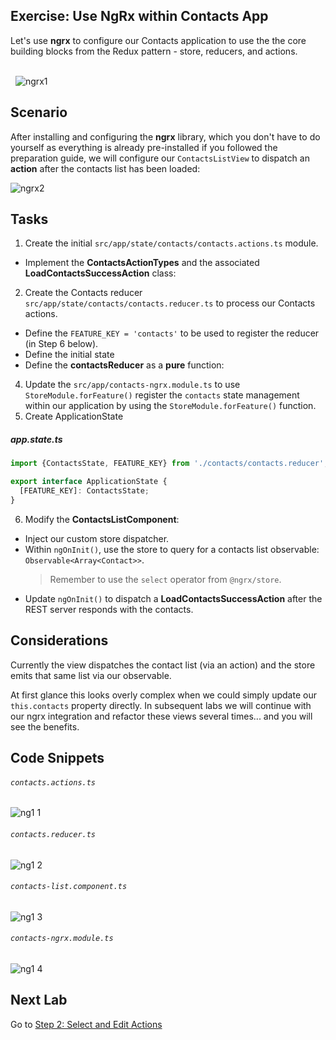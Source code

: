 ## Exercise: Use NgRx within Contacts App

Let's use **ngrx** to configure our Contacts application to use the the core building blocks from the Redux pattern - store, reducers, and actions.

<br/>&nbsp;
![ngrx1](https://cloud.githubusercontent.com/assets/210413/25412573/3e062c2a-29e9-11e7-8371-efde3f05bf71.jpg)

## Scenario

After installing and configuring the **ngrx** library, which you don't have to do yourself as everything is already pre-installed if you followed the preparation guide, we will configure our `ContactsListView` to dispatch an **action** after the contacts list has been loaded:

![ngrx2](https://cloud.githubusercontent.com/assets/210413/25412574/3f4d8402-29e9-11e7-9221-7eb190b7e19c.jpg)

## Tasks

1.  Create the initial `src/app/state/contacts/contacts.actions.ts` module.
  * Implement the **ContactsActionTypes** and the associated **LoadContactsSuccessAction** class:
2.  Create the Contacts reducer `src/app/state/contacts/contacts.reducer.ts` to process our Contacts actions.
  * Define the `FEATURE_KEY = 'contacts'` to be used to register the reducer (in Step 6 below).
  * Define the initial state
  * Define the **contactsReducer** as a **pure** function:
4.  Update the `src/app/contacts-ngrx.module.ts` to use `StoreModule.forFeature()` register the `contacts` state management within our application by using the `StoreModule.forFeature()` function.
5.  Create ApplicationState
  ##### app.state.ts
```ts
import {ContactsState, FEATURE_KEY} from './contacts/contacts.reducer';

export interface ApplicationState {
  [FEATURE_KEY]: ContactsState;
}
```
6.  Modify the **ContactsListComponent**:
  * Inject our custom store dispatcher.
  * Within `ngOnInit()`, use the store to query for a contacts list observable: `Observable<Array<Contact>>`. 
    > Remember to use the `select` operator from `@ngrx/store`.
  * Update `ngOnInit()` to dispatch a **LoadContactsSuccessAction** after the REST server responds with the contacts.

## Considerations

Currently the view dispatches the contact list (via an action) and the store emits that same list via our observable. 

At first glance this looks overly complex when we could simply update our `this.contacts` property directly. In subsequent labs we will continue with our ngrx integration and refactor these views several times... and you will see the benefits.

## Code Snippets

###### `contacts.actions.ts`

![ng1 1](https://user-images.githubusercontent.com/210413/46913044-1fed3d00-cfe2-11e8-8982-9cd235aa28c7.jpg)

###### `contacts.reducer.ts`

![ng1 2](https://user-images.githubusercontent.com/210413/46913187-e1a54d00-cfe4-11e8-9d12-fb9e5415f42b.jpg)

###### `contacts-list.component.ts`

![ng1 3](https://s3.amazonaws.com/media-p.slid.es/uploads/95066/images/5855691/pasted-from-clipboard.png)


###### `contacts-ngrx.module.ts`

![ng1 4](https://user-images.githubusercontent.com/210413/46913207-35b03180-cfe5-11e8-9468-670e640a3947.jpg)


## Next Lab

Go to [Step 2: Select and Edit Actions](step-2-select-and-edit.md)
